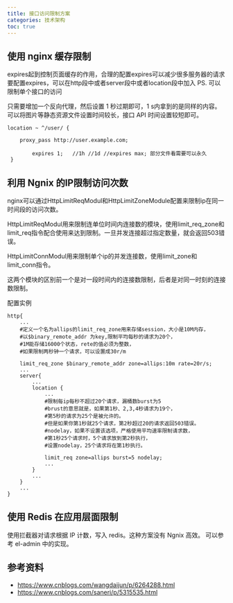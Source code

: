 ```yaml
---
title: 接口访问限制方案
categories: 技术架构
toc: true
---
```


## 使用 nginx 缓存限制


expires起到控制页面缓存的作用，合理的配置expires可以减少很多服务器的请求
要配置expires，可以在http段中或者server段中或者location段中加入
PS. 可以限制单个接口的访问


只需要增加一个反向代理，然后设置 1 秒过期即可，1 s内拿到的是同样的内容。可以将图片等静态资源文件设置时间较长，接口 API 时间设置较短即可。

```
location ~ ^/user/ {

  	proxy_pass http://user.example.com;

    	expires 1;   //1h //1d //expires max; 部分文件看需要可以永久
 }

```

## 利用 Ngnix 的IP限制访问次数

nginx可以通过HttpLimitReqModul和HttpLimitZoneModule配置来限制ip在同一时间段的访问次数。

HttpLimitReqModul用来限制连单位时间内连接数的模块，使用limit_req_zone和limit_req指令配合使用来达到限制。一旦并发连接超过指定数量，就会返回503错误。

HttpLimitConnModul用来限制单个ip的并发连接数，使用limit_zone和limit_conn指令。

这两个模块的区别前一个是对一段时间内的连接数限制，后者是对同一时刻的连接数限制。

配置实例

```
http{
    ...
    #定义一个名为allips的limit_req_zone用来存储session，大小是10M内存，
    #以$binary_remote_addr 为key,限制平均每秒的请求为20个，
    #1M能存储16000个状态，rete的值必须为整数，
    #如果限制两秒钟一个请求，可以设置成30r/m
     
    limit_req_zone $binary_remote_addr zone=allips:10m rate=20r/s;
    ...
    server{
        ...
        location {
            ...
            #限制每ip每秒不超过20个请求，漏桶数burst为5
            #brust的意思就是，如果第1秒、2,3,4秒请求为19个，
            #第5秒的请求为25个是被允许的。
            #但是如果你第1秒就25个请求，第2秒超过20的请求返回503错误。
            #nodelay，如果不设置该选项，严格使用平均速率限制请求数，
            #第1秒25个请求时，5个请求放到第2秒执行，
            #设置nodelay，25个请求将在第1秒执行。
             
            limit_req zone=allips burst=5 nodelay;
            ...
        }
        ...
    }
    ...
}
```

## 使用 Redis 在应用层面限制


使用拦截器对请求根据 IP 计数，写入 redis。这种方案没有 Ngnix 高效。
可以参考 el-admin 中的实现。

## 参考资料

- https://www.cnblogs.com/wangdaijun/p/6264288.html
- https://www.cnblogs.com/saneri/p/5315535.html

